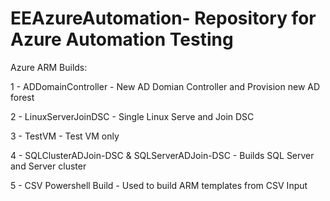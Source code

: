 # EEAzureAutomation- Repository for Azure Automation Testing

Azure ARM Builds:

1 - ADDomainController - New AD Domian Controller and Provision new AD forest 

2 - LinuxServerJoinDSC - Single Linux Serve and Join DSC

3 - TestVM - Test VM only

4 - SQLClusterADJoin-DSC & SQLServerADJoin-DSC - Builds SQL Server and Server cluster

5 - CSV Powershell Build - Used to build ARM templates from CSV Input